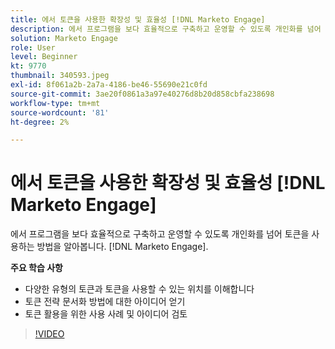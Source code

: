 ```yaml
---
title: 에서 토큰을 사용한 확장성 및 효율성 [!DNL Marketo Engage]
description: 에서 프로그램을 보다 효율적으로 구축하고 운영할 수 있도록 개인화를 넘어 토큰을 사용하는 방법을 알아봅니다. [!DNL Marketo Engage].
solution: Marketo Engage
role: User
level: Beginner
kt: 9770
thumbnail: 340593.jpeg
exl-id: 8f061a2b-2a7a-4186-be46-55690e21c0fd
source-git-commit: 3ae20f0861a3a97e40276d8b20d858cbfa238698
workflow-type: tm+mt
source-wordcount: '81'
ht-degree: 2%

---
```


# 에서 토큰을 사용한 확장성 및 효율성 [!DNL Marketo Engage]

에서 프로그램을 보다 효율적으로 구축하고 운영할 수 있도록 개인화를 넘어 토큰을 사용하는 방법을 알아봅니다. [!DNL Marketo Engage].

**주요 학습 사항**

* 다양한 유형의 토큰과 토큰을 사용할 수 있는 위치를 이해합니다
* 토큰 전략 문서화 방법에 대한 아이디어 얻기
* 토큰 활용을 위한 사용 사례 및 아이디어 검토

>[!VIDEO](https://video.tv.adobe.com/v/340593/?quality=12&learn=on)
